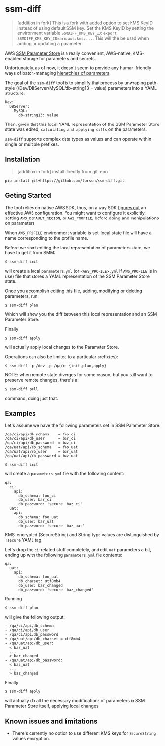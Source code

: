 # ssm-diff

> [addition in fork] This is a fork with added option to set KMS KeyID instead of using default SSM key. Set the KMS KeyID by setting the environment variable `SSMDIFF_KMS_KEY_ID`: `export SSMDIFF_KMS_KEY_ID=arn:aws:kms:...`. This will the be used when adding or updating a parameter.

AWS [SSM Parameter Store](https://aws.amazon.com/ec2/systems-manager/parameter-store) is a really convenient, AWS-native, KMS-enabled storage for parameters and secrets. 

Unfortunately, as of now, it doesn't seem to provide any human-friendly ways of batch-managing [hierarchies of parameters](http://docs.aws.amazon.com/systems-manager/latest/userguide/sysman-paramstore-working.html#sysman-paramstore-su-organize).

The goal of the `ssm-diff` tool is to simplify that process by unwraping path-style
(/Dev/DBServer/MySQL/db-string13 = value) parameters into a YAML structure:
```
Dev:
  DBServer:
    MySQL:
      db-string13: value
```

Then, given that this local YAML representation of the SSM Parameter Store state was edited, `calculating and applying diffs` on the parameters. 

`ssm-diff` supports complex data types as values and can operate within single or multiple prefixes.


## Installation
> [addition in fork] install directly from git repo
```
pip install git+https://github.com/torson/ssm-diff.git
```

## Geting Started
The tool relies on native AWS SDK, thus, on a way SDK [figures out](http://boto3.readthedocs.io/en/latest/guide/configuration.html) an effective AWS configuration. You might want to configure it explicitly, setting `AWS_DEFAULT_REGION`, or `AWS_PROFILE`, before doing and manipulations on parameters

When `AWS_PROFILE` environment variable is set, local state file will have a name corresponding to the profile name.

Before we start editing the local representation of parameters state, we have to get it from SMM:
```
$ ssm-diff init
```

will create a local `parameters.yml` (or `<AWS_PROFILE>.yml` if `AWS_PROFILE` is in use) file that stores a YAML representation of the SSM Parameter Store state.

Once you accomplish editing this file, adding, modifying or deleting parameters, run:
```
$ ssm-diff plan
```

Which will show you the diff between this local representation and an SSM Parameter Store.

Finally
```
$ ssm-diff apply
```
will actually apply local changes to the Parameter Store.

Operations can also be limited to a particular prefix(es):

```
$ ssm-diff -p /dev -p /qa/ci {init,plan,apply}
```

NOTE: when remote state diverges for some reason, but you still want to preserve remote changes, there's a:

```
$ ssm-diff pull
```
command, doing just that.

## Examples
Let's assume we have the following parameters set in SSM Parameter Store:
```
/qa/ci/api/db_schema    = foo_ci
/qa/ci/api/db_user      = bar_ci
/qa/ci/api/db_password  = baz_ci
/qa/uat/api/db_schema   = foo_uat
/qa/uat/api/db_user     = bar_uat
/qa/uat/api/db_password = baz_uat

```

```
$ ssm-diff init
```
will create a `parameters.yml` file with the following content:

```
qa:
  ci:
    api:
      db_schema: foo_ci
      db_user: bar_ci
      db_password: !secure 'baz_ci'
  uat:
    api:
      db_schema: foo_uat
      db_user: bar_uat
      db_password: !secure 'baz_uat'
```

KMS-encrypted (SecureString) and String type values are distunguished by `!secure` YAML tag.

Let's drop the `ci`-related stuff completely, and edit `uat` parameters a bit, ending up with the following `parameters.yml` file contents:
```
qa:
  uat:
    api:
      db_schema: foo_uat
      db_charset: utf8mb4 
      db_user: bar_changed
      db_password: !secure 'baz_changed'
```

Running
```
$ ssm-diff plan
```
will give the following output:

```
- /qa/ci/api/db_schema
- /qa/ci/api/db_user
- /qa/ci/api/db_password
+ /qa/uat/api/db_charset = utf8mb4
~ /qa/uat/api/db_user:
  < bar_uat
  ---
  > bar_changed
~ /qa/uat/api/db_password:
  < baz_uat
  ---
  > baz_changed

```

Finally
```
$ ssm-diff apply
```
will actually do all the necessary modifications of parameters in SSM Parameter Store itself, applying local changes

## Known issues and limitations
- There's currently no option to use different KMS keys for `SecureString` values encryption.
